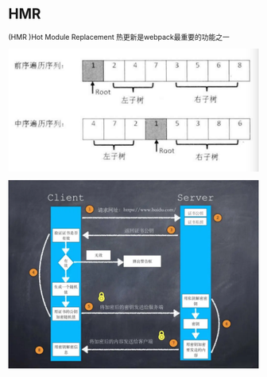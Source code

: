 # HMR

\(HMR \)Hot Module Replacement 热更新是webpack最重要的功能之一

![](../.gitbook/assets/image%20%28178%29.png)

![](../.gitbook/assets/image%20%28162%29.png)

